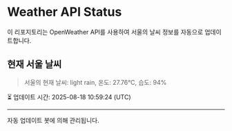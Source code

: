
# Weather API Status

이 리포지토리는 OpenWeather API를 사용하여 서울의 날씨 정보를 자동으로 업데이트합니다.

## 현재 서울 날씨
> 서울의 현재 날씨: light rain, 온도: 27.76°C, 습도: 94%

⏳ 업데이트 시간: 2025-08-18 10:59:24 (UTC)

---
자동 업데이트 봇에 의해 관리됩니다.
